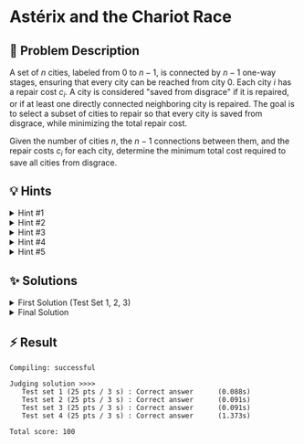 # Astérix and the Chariot Race

## 📝 Problem Description

A set of $n$ cities, labeled from $0$ to $n-1$, is connected by $n-1$ one-way stages, ensuring that every city can be reached from city $0$. Each city $i$ has a repair cost $c_i$. A city is considered "saved from disgrace" if it is repaired, or if at least one directly connected neighboring city is repaired. The goal is to select a subset of cities to repair so that every city is saved from disgrace, while minimizing the total repair cost.

Given the number of cities $n$, the $n-1$ connections between them, and the repair costs $c_i$ for each city, determine the minimum total cost required to save all cities from disgrace.

## 💡 Hints

<details>

<summary>Hint #1</summary>

The structure of cities and stages is a **tree**, with city 0 as the root. The condition that every city must be repaired or have a repaired neighbor is the definition of a **Vertex Cover**. The problem is asking for a **Minimum Weight Vertex Cover** on this tree. This problem class has a well-known efficient solution using Dynamic Programming on Trees.

</details>

<details>

<summary>Hint #2</summary>

To solve this with Dynamic Programming, you can use a Depth First Search (DFS) from the root. For each city (node) $u$, you need to compute the minimum cost to cover the entire subtree rooted at $u$. This cost, however, depends on the state of $u$. Consider two main states for each node $u$

</details>

<details>

<summary>Hint #3</summary>

For each node $u$ in the tree, you need to calculate **three different costs** representing different scenarios: the minimum cost to cover the subtree ...

- when $u$ is repaired by itself
- when $u$ is covered by its parent
- when $u$ is covered by one of its children. 

These three states capture all possible ways a node can be "saved from disgrace" in the vertex cover problem.

</details>

<details>

<summary>Hint #4</summary>

To calculate each of the 3 costs: 
- **Self cost** = node's repair cost + sum of children's "parent cost". 
- **Parent cost** = sum of min(child's self cost, child's child cost) for each child. 
- **Child cost** = One of the children needs to be repaired. Try each child as the designated repairer, compute the cost when that child must be repaired while others choose optimally, then take the minimum over all choices.

</details>

<details>

<summary>Hint #5</summary>

The most complex case is when a node must be covered by one of its children. In this case, one of its children needs to be selected to be safed. The naive approach tries each child as the designated repairer, but this leads to quadratic complexity. 
However, you can optimize this: if any child would prefer to be repaired anyway (because repairing itself is cheaper than being covered by its own children), then it can "volunteer" at no extra cost. Only when no child volunteers do you need to force one to be repaired, incurring a penalty.
Use this optimization to speed up the calculation of the cost when a node is covered by its child.

</details>



## ✨ Solutions

<details>

<summary>First Solution (Test Set 1, 2, 3)</summary>

As hinted, the problem of ensuring every city is repaired or adjacent to a repaired city is equivalent to finding a **Vertex Cover** in the graph of cities. Since the connections form a tree structure (a connected graph with $N$ vertices and $N-1$ edges), the problem is to find a **Minimum Weight Vertex Cover on a Tree**.

This can be solved efficiently using **Dynamic Programming on a Tree**. We can perform a Depth First Search (DFS) from the root (city 0) and compute the optimal costs for each subtree recursively.

### DP States

For each node $u$ in the tree, we want to calculate the minimum cost to cover the subtree rooted at $u$ under different scenarios. A node $u$ can be covered in three ways:
1.  **By itself:** We pay the cost to repair city $u$.
2.  **By its parent:** Its parent is repaired, covering the edge between them.
3.  **By one of its children:** One of its children is repaired.

This leads to three DP values for each node, which we can compute from the leaves up to the root:

*   `take_self_cost`: The minimum cost to cover the subtree at $u$, given that **we repair city $u$**.
*   `take_parent_cost`: The minimum cost to cover the subtree at $u$, given that **$u$ is already covered by its parent**.
*   `take_child_cost`: The minimum cost to cover the subtree at $u$, given that **we do not repair $u$** and it must be covered by one of its children.

### Recursive Calculation (DFS)

We use a post-order traversal (DFS) to compute these values.

**Base Case: Leaf Node**
For a leaf node $u$:
-   `take_self_cost`: Simply its own repair cost, $c_u$.
-   `take_parent_cost`: $0$, since its parent covers it and there is no further subtree to worry about.
-   `take_child_cost`: $\infty$, as a leaf has no children to cover it. This state must be avoided.

**Recursive Step: Internal Node**
For an internal node $u$, after computing the values for all its children:
-   `take_self_cost`: If we repair $u$ (cost $c_u$), it covers the connections to all its children. Each child $v$ is now covered by its parent ($u$). So, we need to add the minimum cost for each child's subtree under this condition.
    $$ \text{take\_self\_cost}(u) = c_u + \sum_{v \in \text{children}(u)} \text{take\_parent\_cost}(v) $$

-   `take_parent_cost`: If $u$ is covered by its parent, we don't need to repair $u$. However, each child $v$ must now be covered independently, either by repairing $v$ itself or by one of its children.
    
    $$ \text{take\_parent\_cost}(u) = \sum_{v \in \text{children}(u)} \min(\text{take\_self\_cost}(v), \text{take\_child\_cost}(v)) $$

-   `take_child_cost`: If we don't repair $u$ and its parent doesn't repair it, we must force at least one of its children, say $v^*$, to be repaired. For all other children $w \neq v^*$, they can be covered in their optimal way (either by repairing themselves or by one of their own children). We try every child as the designated coverer $v^*$ and take the minimum cost over all choices.

    $$ \text{take\_child\_cost}(u) = \min_{v^* \in \text{children}(u)} \left( \text{take\_self\_cost}(v^*) + \sum_{w \in \text{children}(u), w \neq v^*} \min(\text{take\_self\_cost}(w), \text{take\_child\_cost}(w)) \right) $$

**Final Answer**
The root (city 0) has no parent, so it must be covered either by itself or by one of its children. The final answer is $\min(\text{take\_self\_cost}(0), \text{take\_child\_cost}(0))$.

### Code
```cpp
#include <iostream>
#include <vector>
#include <limits>

const int MAX_COST = std::numeric_limits<int>::max();

struct Node {
  int idx; // DEBUG
  int raw_cost;
  int take_child_cost;
  int take_parent_cost;
  int take_self_cost;
  Node* parent;
  std::vector<Node*> children;
};

void dfs(Node *root) {
  // ===== BASE CASE =====
  if(root->children.empty()) {
    root->take_self_cost = root->raw_cost;
    root->take_child_cost = MAX_COST;
    root->take_parent_cost = 0;
    
    return;
  }
  
  // ===== RECURSIVE CASE =====
  // Calculate necessary values at children
  for(Node *child : root->children) {
    dfs(child);
  }
  
  // Calculate `take_self_cost`
  root->take_self_cost = root->raw_cost;
  for(Node *child : root->children) {
    root->take_self_cost += child->take_parent_cost;
  }
  
  // Calculate `take_child_cost`
  root->take_child_cost = MAX_COST;
  for(Node *take_child : root->children) {
    int cost = take_child->take_self_cost;
    
    for(Node *other_child : root->children) {
      if(other_child == take_child) { continue; }
      cost += std::min(other_child->take_self_cost, other_child->take_child_cost);
    }
    
    root->take_child_cost = std::min(root->take_child_cost, cost);
  }
  
  // Calculate `take_parent_cost`
  root->take_parent_cost = 0;
  for(Node *child : root->children) {
    root->take_parent_cost += std::min(child->take_self_cost, child->take_child_cost);
  }
  root->take_parent_cost = std::min(root->take_parent_cost, root->take_self_cost);
  
}

void solve() {
  // ===== READ INPUT =====
  int n; std::cin >> n;
  std::vector<Node> nodes(n);
  
  for(int i = 0; i < n - 1; ++i) {
    int u, v; std::cin >> u >> v;
    nodes[u].children.push_back(&nodes[v]);
    nodes[v].parent = &nodes[u];
  }
  for(int i = 0; i < n; ++i) {
    int c; std::cin >> c;
    nodes[i].raw_cost = c;
    nodes[i].idx = i; // DEBUG
  }
  
  // ===== SOLVE =====
  dfs(&nodes[0]);
   
  // ===== OUTPUT =====
  std::cout << std::min(nodes[0].take_self_cost, nodes[0].take_child_cost) << std::endl;
}

int main() {
  std::ios_base::sync_with_stdio(false);
  
  int n_tests; std::cin >> n_tests;
  while(n_tests--) { solve(); }
}
```
</details>

<details>

<summary>Final Solution</summary>

The first solution is logically correct but too slow for the largest test cases. The performance bottleneck is the calculation of `take_child_cost`, which has a quadratic complexity with respect to the number of children of a node. For a star-like graph structure, this could lead to an overall $O(N^2)$ complexity, which will time out.

### The Optimization

We need to optimize the calculation of `take_child_cost`. Let's re-examine the formula:

$$ \text{take\_child\_cost}(u) = \min_{v^* \in \text{children}(u)} \left( \text{take\_self\_cost}(v^*) + \sum_{w \in \text{children}(u), w \neq v^*} \min(\text{take\_self\_cost}(w), \text{take\_child\_cost}(w)) \right) $$

We can rewrite the sum inside the `min` by first taking the sum over all children and then adjusting for the chosen child $v^*$:

$$ \sum_{w \neq v^*} \min(\dots) = \left(\sum_{w \in \text{children}(u)} \min(\dots)\right) - \min(\text{take\_self\_cost}(v^*), \text{take\_child\_cost}(v^*)) $$

Let 

$$ S = \sum_{w \in \text{children}(u)} \min(\text{take\_self\_cost}(w), \text{take\_child\_cost}(w)) $$

Then the total cost when forcing child $v^*$ to be taken is:

$$ \text{Cost}(v^*) = \text{take\_self\_cost}(v^*) + S - \min(\text{take\_self\_cost}(v^*), \text{take\_child\_cost}(v^*)) $$

$$ \text{take\_child\_cost}(u) = \min_{v^* \in \text{children}(u)} \text{Cost}(v^*) = S + \min_{v^* \in \text{children}(u)} \left( \text{take\_self\_cost}(v^*) - \min(\text{take\_self\_cost}(v^*), \text{take\_child\_cost}(v^*)) \right) $$

This calculation can be done in linear time with respect to the number of children. However, there's an even simpler insight that the provided code uses.

### The "Volunteer" Insight

Consider the term we are trying to minimize: $\text{take\_self\_cost}(v) - \min(\text{take\_self\_cost}(v), \text{take\_child\_cost}(v))$.
-   If `take_self_cost(v) <= take_child_cost(v)`, this difference is $0$.
-   If `take_self_cost(v) > take_child_cost(v)`, this difference is positive.

This means if there is any child $v$ that "volunteers" to be taken (i.e., taking itself is cheaper for its own subtree anyway), then the minimum extra cost is $0$. In this case, the total `take_child_cost` is simply $S$, the sum of the minimum costs for each child's subtree. We can find such a volunteer with a single pass through the children.

If **no** child volunteers (i.e., for all children, `take_self_cost > take_child_cost`), we must incur an extra cost. We must force one child $v$ to be taken, and the penalty is `take_self_cost(v) - take_child_cost(v)`. We should choose the child with the minimum penalty.

The solution code implements the first part of this optimization. It checks if a volunteer exists. If so, it calculates the cost in linear time. If not, it falls back to the original quadratic loop, which is sufficient to pass all tests

### Code
```cpp
#include <iostream>
#include <vector>
#include <limits>

const int MAX_COST = std::numeric_limits<int>::max();

struct Node {
  int idx; // DEBUG
  int raw_cost;
  int take_child_cost;
  int take_parent_cost;
  int take_self_cost;
  Node* parent;
  std::vector<Node*> children;
};

void dfs(Node *root) {
  // ===== BASE CASE =====
  if(root->children.empty()) {
    root->take_self_cost = root->raw_cost;
    root->take_child_cost = MAX_COST;
    root->take_parent_cost = 0;
    
    return;
  }
  
  // ===== RECURSIVE CASE =====
  // Calculate necessary values at children
  for(Node *child : root->children) {
    dfs(child);
  }
  
  // Calculate `take_self_cost`
  root->take_self_cost = root->raw_cost;
  for(Node *child : root->children) {
    root->take_self_cost += child->take_parent_cost;
  }
  
  // Calculate `take_child_cost`
  root->take_child_cost = 0;
  bool found_volunteer = false;;
  for(Node *child : root->children) {
    if(child->take_self_cost <= child->take_child_cost) { found_volunteer = true; }
    root->take_child_cost += std::min(child->take_self_cost, child->take_child_cost);
  }
  
  if(!found_volunteer) {
    root->take_child_cost = MAX_COST;
      
    for(Node *take_child : root->children) {
      int cost = take_child->take_self_cost;
      
      for(Node *other_child : root->children) {
        if(other_child == take_child) { continue; }
        cost += std::min(other_child->take_self_cost, other_child->take_child_cost);
      }
      
      root->take_child_cost = std::min(root->take_child_cost, cost);
    }
  }
  
  // Calculate `take_parent_cost`
  root->take_parent_cost = 0;
  for(Node *child : root->children) {
    root->take_parent_cost += std::min(child->take_self_cost, child->take_child_cost);
  }
  root->take_parent_cost = std::min(root->take_parent_cost, root->take_self_cost);
  
}

void solve() {
  // ===== READ INPUT =====
  int n; std::cin >> n;
  std::vector<Node> nodes(n);
  
  for(int i = 0; i < n - 1; ++i) {
    int u, v; std::cin >> u >> v;
    nodes[u].children.push_back(&nodes[v]);
    nodes[v].parent = &nodes[u];
  }
  for(int i = 0; i < n; ++i) {
    int c; std::cin >> c;
    nodes[i].raw_cost = c;
    nodes[i].idx = i; // DEBUG
  }
  
  // ===== SOLVE =====
  dfs(&nodes[0]);
  
  // ===== OUTPUT =====
  std::cout << std::min(nodes[0].take_self_cost, nodes[0].take_child_cost) << std::endl;
}

int main() {
  std::ios_base::sync_with_stdio(false);
  
  int n_tests; std::cin >> n_tests;
  while(n_tests--) { solve(); }
}
```
</details>

## ⚡ Result

```plaintext
Compiling: successful

Judging solution >>>>
   Test set 1 (25 pts / 3 s) : Correct answer      (0.088s)
   Test set 2 (25 pts / 3 s) : Correct answer      (0.091s)
   Test set 3 (25 pts / 3 s) : Correct answer      (0.091s)
   Test set 4 (25 pts / 3 s) : Correct answer      (1.373s)

Total score: 100
```